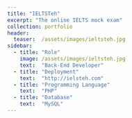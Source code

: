 ```yaml
---
title: "IELTSTeh"
excerpt: "The online IELTS mock exam"
collection: portfolio
header:
  teaser:  /assets/images/ieltsteh.jpg
sidebar:
  - title: "Role"
    image: /assets/images/ieltsteh.jpg
    text:  "Back-End Developer"
  - title: "Deployment"
    text:  "http://ielsteh.com"
  - title: "Programming Language"
    text:  "PHP"
  - title: "Database"
    text:  "MySQL"
---
```

